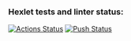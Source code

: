 ### Hexlet tests and linter status:
[![Actions Status](https://github.com/ValManP/devops-for-programmers-project-74/actions/workflows/hexlet-check.yml/badge.svg)](https://github.com/ValManP/devops-for-programmers-project-74/actions)
[![Push Status](https://github.com/ValManP/devops-for-programmers-project-74/actions/workflows/push.yml/badge.svg)](https://github.com/ValManP/devops-for-programmers-project-74/actions)

